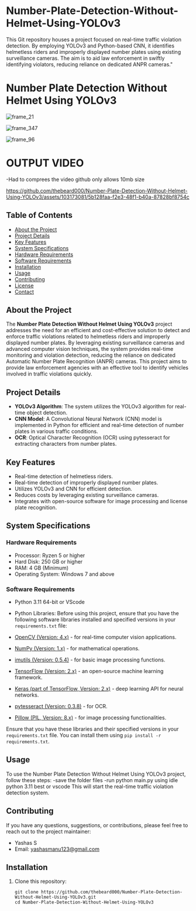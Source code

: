 # Number-Plate-Detection-Without-Helmet-Using-YOLOv3
This Git repository houses a project focused on real-time traffic violation detection. By employing YOLOv3 and Python-based CNN, it identifies helmetless riders and improperly displayed number plates using existing surveillance cameras. The aim is to aid law enforcement in swiftly identifying violators, reducing reliance on dedicated ANPR cameras."

# Number Plate Detection Without Helmet Using YOLOv3

![frame_21](https://github.com/thebeard000/Number-Plate-Detection-Without-Helmet-Using-YOLOv3/assets/103173081/3529bf5a-202c-4168-8667-a2c5c5f6a1fc)

![frame_347](https://github.com/thebeard000/Number-Plate-Detection-Without-Helmet-Using-YOLOv3/assets/103173081/434310c2-d978-4cbd-89d5-c137dc63e3b9)

![frame_96](https://github.com/thebeard000/Number-Plate-Detection-Without-Helmet-Using-YOLOv3/assets/103173081/7019780d-d1b9-467a-ae38-be322b95e13f)

# OUTPUT VIDEO
-Had to comprees the video github only allows 10mb size

https://github.com/thebeard000/Number-Plate-Detection-Without-Helmet-Using-YOLOv3/assets/103173081/5b128faa-f2e3-48f1-b40a-87828bf8754c



## Table of Contents

- [About the Project](#about-the-project)
- [Project Details](#project-details)
- [Key Features](#key-features)
- [System Specifications](#system-specifications)
- [Hardware Requirements](#hardware-requirements)
- [Software Requirements](#software-requirements)
- [Installation](#installation)
- [Usage](#usage)
- [Contributing](#contributing)
- [License](#license)
- [Contact](#contact)

## About the Project

The **Number Plate Detection Without Helmet Using YOLOv3** project addresses the need for an efficient and cost-effective solution to detect and enforce traffic violations related to helmetless riders and improperly displayed number plates. By leveraging existing surveillance cameras and advanced computer vision techniques, the system provides real-time monitoring and violation detection, reducing the reliance on dedicated Automatic Number Plate Recognition (ANPR) cameras. This project aims to provide law enforcement agencies with an effective tool to identify vehicles involved in traffic violations quickly.

## Project Details

- **YOLOv3 Algorithm**: The system utilizes the YOLOv3 algorithm for real-time object detection.
- **CNN Model**: A Convolutional Neural Network (CNN) model is implemented in Python for efficient and real-time detection of number plates in various traffic conditions.
- **OCR**: Optical Character Recognition (OCR) using pytesseract for extracting characters from number plates.

## Key Features

- Real-time detection of helmetless riders.
- Real-time detection of improperly displayed number plates.
- Utilizes YOLOv3 and CNN for efficient detection.
- Reduces costs by leveraging existing surveillance cameras.
- Integrates with open-source software for image processing and license plate recognition.

## System Specifications

### Hardware Requirements

- Processor: Ryzen 5 or higher
- Hard Disk: 250 GB or higher
- RAM: 4 GB (Minimum)
- Operating System: Windows 7 and above

### Software Requirements

- Python 3.11 64-bit or VScode
- Python Libraries:
Before using this project, ensure that you have the following software libraries installed and specified versions in your `requirements.txt` file:

- [OpenCV (Version: 4.x)](https://pypi.org/project/opencv-python/) - for real-time computer vision applications.
- [NumPy (Version: 1.x)](https://pypi.org/project/numpy/) - for mathematical operations.
- [imutils (Version: 0.5.4)](https://pypi.org/project/imutils/) - for basic image processing functions.
- [TensorFlow (Version: 2.x)](https://pypi.org/project/tensorflow/) - an open-source machine learning framework.
- [Keras (part of TensorFlow, Version: 2.x)](https://pypi.org/project/keras/) - deep learning API for neural networks.
- [pytesseract (Version: 0.3.8)](https://pypi.org/project/pytesseract/) - for OCR.
- [Pillow (PIL, Version: 8.x)](https://pypi.org/project/Pillow/) - for image processing functionalities.

Ensure that you have these libraries and their specified versions in your `requirements.txt` file. You can install them using `pip install -r requirements.txt`.



## Usage

To use the Number Plate Detection Without Helmet Using YOLOv3 project, follow these steps:
-save the folder files 
-run python main.py using idle python 3.11 best or vscode
This will start the real-time traffic violation detection system.

## Contributing

If you have any questions, suggestions, or contributions, please feel free to reach out to the project maintainer:

- Yashas S
- Email: yashasmanu123@gmail.com


## Installation

1. Clone this repository:
   ```shell
   git clone https://github.com/thebeard000/Number-Plate-Detection-Without-Helmet-Using-YOLOv3.git
   cd Number-Plate-Detection-Without-Helmet-Using-YOLOv3
